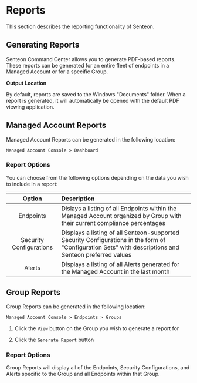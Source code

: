 # Reports
This section describes the reporting functionality of Senteon.

## Generating Reports
Senteon Command Center allows you to generate PDF-based reports. These reports can be generated for an entire fleet of endpoints in a Managed Account or for a specific Group. 

**Output Location**

By default, reports are saved to the Windows "Documents" folder. When a report is generated, it will automatically be opened with the default PDF viewing application.


## Managed Account Reports

Managed Account Reports can be generated in the following location: 

`Managed Account Console > Dashboard`


### Report Options

You can choose from the following options depending on the data you wish to include in a report:

| Option | Description |
|:--------------:|:-----------|
| Endpoints | Dislays a listing of all Endpoints within the Managed Account organized by Group with their current compliance percentages |
| Security Configurations | Displays a listing of all Senteon-supported Security Configurations in the form of "Configuration Sets" with descriptions and Senteon preferred values |
| Alerts | Displays a listing of all Alerts generated for the Managed Account in the last month |


## Group Reports

Group Reports can be generated in the following location: 

`Managed Account Console > Endpoints > Groups`

1) Click the `View` button on the Group you wish to generate a report for

2) Click the `Generate Report` button

### Report Options

Group Reports will display all of the Endpoints, Security Configurations, and Alerts specific to the Group and all Endpoints within that Group. 
